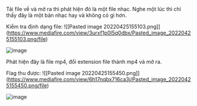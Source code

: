 Tải file về và mở ra thì phát hiện đó là một file nhạc. Nghe một lúc thì chỉ thấy đây là một bản nhạc hay và không có gì hơn. 

Kiểm tra định dạng file:
![[Pasted image 20220425155103.png]] (https://www.mediafire.com/view/3urxf1p0l5q0dbx/Pasted_image_20220425155103.png/file)

![image](https://user-images.githubusercontent.com/72268643/165931360-243fe7c8-87ee-495f-8836-6e80aea054fd.png)

Phát hiện đây là file mp4, đổi extension file thành mp4 và mở ra. 

Flag thu được: 
![[Pasted image 20220425155450.png]] (https://www.mediafire.com/view/6h17nqbx716ca3j/Pasted_image_20220425155450.png/file)

![image](https://user-images.githubusercontent.com/72268643/165931440-102ea1c7-2ec2-4444-a070-86ae9569909c.png)
